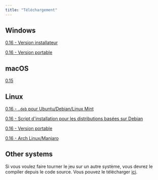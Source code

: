 ```yaml
---
title: "Téléchargement"
---
```


## Windows

[0.16 - Version installateur ](https://opmon-game.ga/last.html)

[0.16 - Version portable](https://github.com/OpMonTeam/OpMon/releases/download/alpha-v0.16/OpMon-Win_NoInstall.zip)

## macOS

[0.15]([https://github.com/OpMonTeam/OpMon/releases/download/alpha-v0.15.1/OpMon-Mac.zip)

## Linux

[0.16 - `.deb` pour Ubuntu/Debian/Linux Mint](https://github.com/OpMonTeam/OpMon/releases/download/alpha-v0.16/OpMon-0.16-Linux.deb)

[0.16 - Script d'installation pour les distributions basées sur Debian](https://github.com/OpMonTeam/OpMon/releases/download/alpha-v0.16/source.sh)

[0.16 - Version portable](https://github.com/OpMonTeam/OpMon/releases/download/alpha-v0.16/OpMon-Linux_NoInstall.zip)

[0.16 - Arch Linux/Manjaro](https://aur.archlinux.org/packages/opmon/)

## Other systems

Si vous voulez faire tourner le jeu sur un autre système, vous devrez le
compiler depuis le code source. Vous pouvez le télécharger [ici](https://github.com/OpMonTeam/OpMon/archive/develop.zip).
